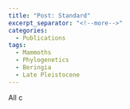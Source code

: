 ```yaml
---
title: "Post: Standard"
excerpt_separator: "<!--more-->"
categories:
  - Publications
tags:
  - Mammoths
  - Phylogenetics
  - Beringia
  - Late Pleistocene
---
```


All c
